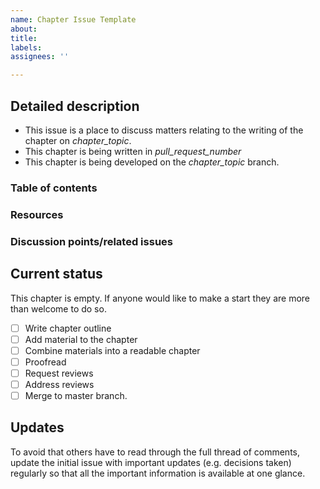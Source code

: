 ```yaml
---
name: Chapter Issue Template
about:
title:
labels:
assignees: ''

---
```


## Detailed description
 * This issue is a place to discuss matters relating to the writing of the chapter on _chapter_topic_.
 * This chapter is being written in _pull_request_number_
 * This chapter is being developed on the _chapter_topic_ branch.

### Table of contents

### Resources

### Discussion points/related issues

## Current status
This chapter is empty. If anyone would like to make a start they are more than welcome to do so.

 - [ ] Write chapter outline
 - [ ] Add material to the chapter
 - [ ] Combine materials into a readable chapter
 - [ ] Proofread
 - [ ] Request reviews
 - [ ] Address reviews
 - [ ] Merge to master branch.

## Updates
To avoid that others have to read through the full thread of comments, update the initial issue with important updates (e.g. decisions taken) regularly so that all the important information is available at one glance.
